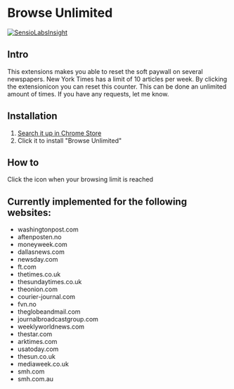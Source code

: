 # Browse Unlimited

[![SensioLabsInsight](https://insight.sensiolabs.com/projects/181c5b53-1efb-4c3c-bf06-55e991a0cf7c/big.png)](https://insight.sensiolabs.com/projects/181c5b53-1efb-4c3c-bf06-55e991a0cf7c)

## Intro
This extensions makes you able to reset the soft paywall on several newspapers.
New York Times has a limit of 10 articles per week. By clicking the extensionicon you can reset this counter. This can be done an unlimited amount of times.
If you have any requests, let me know.

## Installation
1. [Search it up in Chrome Store](https://chrome.google.com/webstore/search-extensions/browse%20unlimited)
2. Click it to install "Browse Unlimited"

## How to
Click the icon when your browsing limit is reached

## Currently implemented for the following websites:
- washingtonpost.com
- aftenposten.no
- moneyweek.com
- dallasnews.com
- newsday.com
- ft.com
- thetimes.co.uk
- thesundaytimes.co.uk
- theonion.com
- courier-journal.com
- fvn.no
- theglobeandmail.com
- journalbroadcastgroup.com
- weeklyworldnews.com
- thestar.com
- arktimes.com
- usatoday.com
- thesun.co.uk
- mediaweek.co.uk
- smh.com
- smh.com.au
